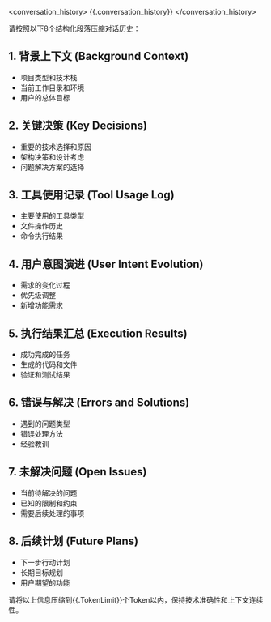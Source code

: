 <conversation_history>
{{.conversation_history}}
</conversation_history>

请按照以下8个结构化段落压缩对话历史：

## 1. 背景上下文 (Background Context)
- 项目类型和技术栈
- 当前工作目录和环境
- 用户的总体目标

## 2. 关键决策 (Key Decisions)
- 重要的技术选择和原因
- 架构决策和设计考虑
- 问题解决方案的选择

## 3. 工具使用记录 (Tool Usage Log)
- 主要使用的工具类型
- 文件操作历史
- 命令执行结果

## 4. 用户意图演进 (User Intent Evolution)
- 需求的变化过程
- 优先级调整
- 新增功能需求

## 5. 执行结果汇总 (Execution Results)
- 成功完成的任务
- 生成的代码和文件
- 验证和测试结果

## 6. 错误与解决 (Errors and Solutions)
- 遇到的问题类型
- 错误处理方法
- 经验教训

## 7. 未解决问题 (Open Issues)
- 当前待解决的问题
- 已知的限制和约束
- 需要后续处理的事项

## 8. 后续计划 (Future Plans)
- 下一步行动计划
- 长期目标规划
- 用户期望的功能

请将以上信息压缩到{{.TokenLimit}}个Token以内，保持技术准确性和上下文连续性。
